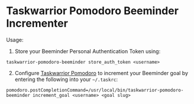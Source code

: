 Taskwarrior Pomodoro Beeminder Incrementer
==========================================

Usage:

1. Store your Beeminder Personal Authentication Token using:

```
taskwarrior-pomodoro-beeminder store_auth_token <username>
```

2. Configure [Taskwarrior Pomodoro](https://github.com/coddingtonbear/taskwarrior-pomodoro) to
   increment your Beeminder goal by entering the following into your ``~/.taskrc``:

```
pomodoro.postCompletionCommand=/usr/local/bin/taskwarrior-pomodoro-beeminder increment_goal <username> <goal slug>
```

